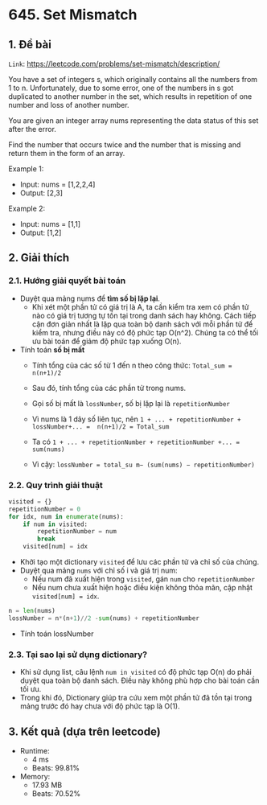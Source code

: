 # 645. Set Mismatch
## 1. Đề bài
`Link`: https://leetcode.com/problems/set-mismatch/description/

You have a set of integers s, which originally contains all the numbers from 1 to n. Unfortunately, due to some error, one of the numbers in s got duplicated to another number in the set, which results in repetition of one number and loss of another number.

You are given an integer array nums representing the data status of this set after the error.

Find the number that occurs twice and the number that is missing and return them in the form of an array.

Example 1:
- Input: nums = [1,2,2,4]
- Output: [2,3]

Example 2:
- Input: nums = [1,1]
- Output: [1,2]
## 2. Giải thích    
### 2.1. Hướng giải quyết bài toán
- Duyệt qua mảng nums để **tìm số bị lặp lại**.
    + Khi xét một phần tử có giá trị là A, ta cần kiểm tra xem có phần tử nào có giá trị tương tự tồn tại trong danh sách hay không. Cách tiếp cận đơn giản nhất là lặp qua toàn bộ danh sách với mỗi phần tử để kiểm tra, nhưng điều này có độ phức tạp O(n^2). Chúng ta có thể tối ưu bài toán để giảm độ phức tạp xuống O(n).
- Tính toán **số bị mất**
    + Tính tổng của các số từ 1 đến n theo công thức: `Total_sum = n(n+1)/2`
    + Sau đó, tính tổng của các phần tử trong nums.

    + Gọi số bị mất là `lossNumber`, số bị lặp lại là `repetitionNumber`
    + Vì nums là 1 dãy số liên tục, nên `1 + ... + repetitionNumber + lossNumber+... =  n(n+1)/2 = Total_sum`
    + Ta có `1 + ... + repetitionNumber + repetitionNumber +... =  sum(nums)`
    + Vì cậy: `lossNumber = total_su m− (sum(nums) − repetitionNumber)`
### 2.2. Quy trình giải thuật
```python
visited = {}
repetitionNumber = 0 
for idx, num in enumerate(nums):
    if num in visited:
        repetitionNumber = num
        break            
    visited[num] = idx
```
- Khởi tạo một dictionary `visited` để lưu các phần tử và chỉ số của chúng.
- Duyệt qua mảng `nums` với chỉ số i và giá trị num:
    + Nếu num đã xuất hiện trong `visited`, gán `num` cho `repetitionNumber`
    + Nếu num chưa xuất hiện hoặc điều kiện không thỏa mãn, cập nhật `visited[num] = idx`.
```python
n = len(nums)
lossNumber = n*(n+1)//2 -sum(nums) + repetitionNumber
```
- Tính toán lossNumber 
### 2.3. Tại sao lại sử dụng dictionary?
- Khi sử dụng list, câu lệnh ```num in visited``` có độ phức tạp O(n) do phải duyệt qua toàn bộ danh sách. Điều này không phù hợp cho bài toán cần tối ưu.
- Trong khi đó, Dictionary giúp tra cứu xem một phần tử đã tồn tại trong mảng trước đó hay chưa với độ phức tạp là O(1).



## 3. Kết quả (dựa trên leetcode)
- Runtime:
    + 4 ms
    + Beats: 99.81%
- Memory:
    + 17.93 MB
    + Beats: 70.52%